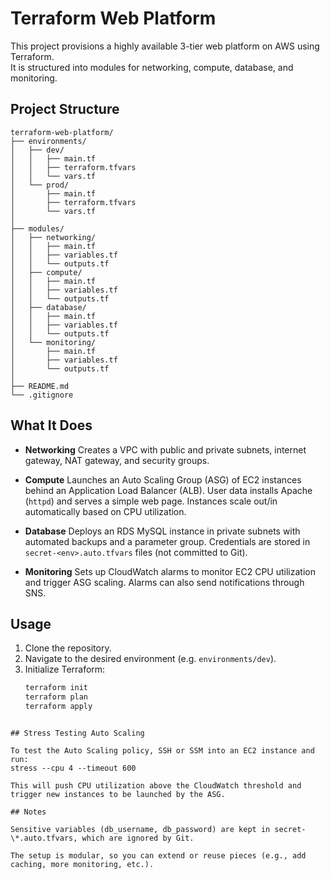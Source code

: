 # Terraform Web Platform

This project provisions a highly available 3-tier web platform on AWS using Terraform.  
It is structured into modules for networking, compute, database, and monitoring.

## Project Structure

```text
terraform-web-platform/
├── environments/
│   ├── dev/
│   │   ├── main.tf
│   │   ├── terraform.tfvars
│   │   └── vars.tf
│   └── prod/
│       ├── main.tf
│       ├── terraform.tfvars
│       └── vars.tf
│
├── modules/
│   ├── networking/
│   │   ├── main.tf
│   │   ├── variables.tf
│   │   └── outputs.tf
│   ├── compute/
│   │   ├── main.tf
│   │   ├── variables.tf
│   │   └── outputs.tf
│   ├── database/
│   │   ├── main.tf
│   │   ├── variables.tf
│   │   └── outputs.tf
│   └── monitoring/
│       ├── main.tf
│       ├── variables.tf
│       └── outputs.tf
│
├── README.md
└── .gitignore
```

## What It Does

- **Networking**
  Creates a VPC with public and private subnets, internet gateway, NAT gateway, and security groups.

- **Compute**
  Launches an Auto Scaling Group (ASG) of EC2 instances behind an Application Load Balancer (ALB).
  User data installs Apache (`httpd`) and serves a simple web page.
  Instances scale out/in automatically based on CPU utilization.

- **Database**
  Deploys an RDS MySQL instance in private subnets with automated backups and a parameter group.
  Credentials are stored in `secret-<env>.auto.tfvars` files (not committed to Git).

- **Monitoring**
  Sets up CloudWatch alarms to monitor EC2 CPU utilization and trigger ASG scaling.
  Alarms can also send notifications through SNS.

## Usage

1. Clone the repository.
2. Navigate to the desired environment (e.g. `environments/dev`).
3. Initialize Terraform:
   ```bash
   terraform init
   terraform plan
   terraform apply
   ```

```

## Stress Testing Auto Scaling

To test the Auto Scaling policy, SSH or SSM into an EC2 instance and run:
stress --cpu 4 --timeout 600

This will push CPU utilization above the CloudWatch threshold and trigger new instances to be launched by the ASG.

## Notes

Sensitive variables (db_username, db_password) are kept in secret-\*.auto.tfvars, which are ignored by Git.

The setup is modular, so you can extend or reuse pieces (e.g., add caching, more monitoring, etc.).
```
